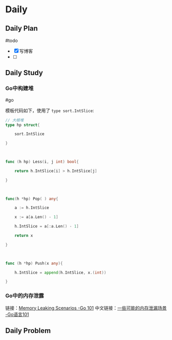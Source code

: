# Daily
## Daily Plan
#todo
- [x] 写博客
- [ ] 
## Daily Study
### Go中构建堆
#go 

模板代码如下，使用了 `type sort.IntSlice`:
```go
// 大根堆
type hp struct{

    sort.IntSlice

}

  

func (h hp) Less(i, j int) bool{

    return h.IntSlice[i] > h.IntSlice[j]

}

  

func(h *hp) Pop( ) any{

    a := h.IntSlice

    x := a[a.Len() - 1]

    h.IntSlice = a[:a.Len() - 1]

    return x

}

  

func (h *hp) Push(x any){

    h.IntSlice = append(h.IntSlice, x.(int))

}
```

### Go中的内存泄露
链接：[Memory Leaking Scenarios -Go 101](https://go101.org/article/memory-leaking.html)
中文链接：[一些可能的内存泄漏场景 -Go语言101](https://gfw.go101.org/article/memory-leaking.html)
## Daily Problem